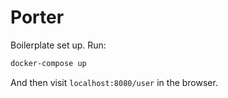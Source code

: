 # Porter

Boilerplate set up. Run:

```sh
docker-compose up
```

And then visit `localhost:8080/user` in the browser. 